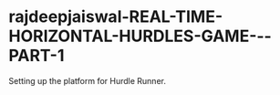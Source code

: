 # rajdeepjaiswal-REAL-TIME-HORIZONTAL-HURDLES-GAME---PART-1
Setting up the platform for Hurdle Runner.
